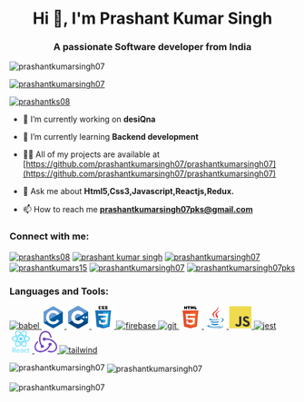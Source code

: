 <h1 align="center">Hi 👋, I'm Prashant Kumar Singh</h1>
<h3 align="center">A passionate Software developer from India</h3>

<p align="left"> <img src="https://komarev.com/ghpvc/?username=prashantkumarsingh07&label=Profile%20views&color=0e75b6&style=flat" alt="prashantkumarsingh07" /> </p>

<p align="left"> <a href="https://github.com/ryo-ma/github-profile-trophy"><img src="https://github-profile-trophy.vercel.app/?username=prashantkumarsingh07" alt="prashantkumarsingh07" /></a> </p>

<p align="left"> <a href="https://twitter.com/prashantks08" target="blank"><img src="https://img.shields.io/twitter/follow/prashantks08?logo=twitter&style=for-the-badge" alt="prashantks08" /></a> </p>

- 🔭 I’m currently working on **desiQna**

- 🌱 I’m currently learning **Backend development**

- 👨‍💻 All of my projects are available at [https://github.com/prashantkumarsingh07/prashantkumarsingh07](https://github.com/prashantkumarsingh07/prashantkumarsingh07)

- 💬 Ask me about **Html5,Css3,Javascript,Reactjs,Redux.**

- 📫 How to reach me **prashantkumarsingh07pks@gmail.com**

<h3 align="left">Connect with me:</h3>
<p align="left">
<a href="https://twitter.com/prashantks08" target="blank"><img align="center" src="https://raw.githubusercontent.com/rahuldkjain/github-profile-readme-generator/master/src/images/icons/Social/twitter.svg" alt="prashantks08" height="30" width="40" /></a>
<a href="https://linkedin.com/in/prashant kumar singh" target="blank"><img align="center" src="https://raw.githubusercontent.com/rahuldkjain/github-profile-readme-generator/master/src/images/icons/Social/linked-in-alt.svg" alt="prashant kumar singh" height="30" width="40" /></a>
<a href="https://instagram.com/prashantkumarsingh07" target="blank"><img align="center" src="https://raw.githubusercontent.com/rahuldkjain/github-profile-readme-generator/master/src/images/icons/Social/instagram.svg" alt="prashantkumarsingh07" height="30" width="40" /></a>
<a href="https://www.hackerrank.com/prashantkumars15" target="blank"><img align="center" src="https://raw.githubusercontent.com/rahuldkjain/github-profile-readme-generator/master/src/images/icons/Social/hackerrank.svg" alt="prashantkumars15" height="30" width="40" /></a>
<a href="https://www.leetcode.com/prashantkumarsingh07" target="blank"><img align="center" src="https://raw.githubusercontent.com/rahuldkjain/github-profile-readme-generator/master/src/images/icons/Social/leet-code.svg" alt="prashantkumarsingh07" height="30" width="40" /></a>
<a href="https://auth.geeksforgeeks.org/user/prashantkumarsingh07pks" target="blank"><img align="center" src="https://raw.githubusercontent.com/rahuldkjain/github-profile-readme-generator/master/src/images/icons/Social/geeks-for-geeks.svg" alt="prashantkumarsingh07pks" height="30" width="40" /></a>
</p>

<h3 align="left">Languages and Tools:</h3>
<p align="left"> <a href="https://babeljs.io/" target="_blank" rel="noreferrer"> <img src="https://www.vectorlogo.zone/logos/babeljs/babeljs-icon.svg" alt="babel" width="40" height="40"/> </a> <a href="https://www.cprogramming.com/" target="_blank" rel="noreferrer"> <img src="https://raw.githubusercontent.com/devicons/devicon/master/icons/c/c-original.svg" alt="c" width="40" height="40"/> </a> <a href="https://www.w3schools.com/cpp/" target="_blank" rel="noreferrer"> <img src="https://raw.githubusercontent.com/devicons/devicon/master/icons/cplusplus/cplusplus-original.svg" alt="cplusplus" width="40" height="40"/> </a> <a href="https://www.w3schools.com/css/" target="_blank" rel="noreferrer"> <img src="https://raw.githubusercontent.com/devicons/devicon/master/icons/css3/css3-original-wordmark.svg" alt="css3" width="40" height="40"/> </a> <a href="https://firebase.google.com/" target="_blank" rel="noreferrer"> <img src="https://www.vectorlogo.zone/logos/firebase/firebase-icon.svg" alt="firebase" width="40" height="40"/> </a> <a href="https://git-scm.com/" target="_blank" rel="noreferrer"> <img src="https://www.vectorlogo.zone/logos/git-scm/git-scm-icon.svg" alt="git" width="40" height="40"/> </a> <a href="https://www.w3.org/html/" target="_blank" rel="noreferrer"> <img src="https://raw.githubusercontent.com/devicons/devicon/master/icons/html5/html5-original-wordmark.svg" alt="html5" width="40" height="40"/> </a> <a href="https://www.java.com" target="_blank" rel="noreferrer"> <img src="https://raw.githubusercontent.com/devicons/devicon/master/icons/java/java-original.svg" alt="java" width="40" height="40"/> </a> <a href="https://developer.mozilla.org/en-US/docs/Web/JavaScript" target="_blank" rel="noreferrer"> <img src="https://raw.githubusercontent.com/devicons/devicon/master/icons/javascript/javascript-original.svg" alt="javascript" width="40" height="40"/> </a> <a href="https://jestjs.io" target="_blank" rel="noreferrer"> <img src="https://www.vectorlogo.zone/logos/jestjsio/jestjsio-icon.svg" alt="jest" width="40" height="40"/> </a> <a href="https://reactjs.org/" target="_blank" rel="noreferrer"> <img src="https://raw.githubusercontent.com/devicons/devicon/master/icons/react/react-original-wordmark.svg" alt="react" width="40" height="40"/> </a> <a href="https://redux.js.org" target="_blank" rel="noreferrer"> <img src="https://raw.githubusercontent.com/devicons/devicon/master/icons/redux/redux-original.svg" alt="redux" width="40" height="40"/> </a> <a href="https://tailwindcss.com/" target="_blank" rel="noreferrer"> <img src="https://www.vectorlogo.zone/logos/tailwindcss/tailwindcss-icon.svg" alt="tailwind" width="40" height="40"/> </a> </p>

<p><img align="left" src="https://github-readme-stats.vercel.app/api/top-langs?username=prashantkumarsingh07&show_icons=true&locale=en&layout=compact" alt="prashantkumarsingh07" /></p>

<p>&nbsp;<img align="center" src="https://github-readme-stats.vercel.app/api?username=prashantkumarsingh07&show_icons=true&locale=en" alt="prashantkumarsingh07" /></p>

<p><img align="center" src="https://github-readme-streak-stats.herokuapp.com/?user=prashantkumarsingh07&" alt="prashantkumarsingh07" /></p>


